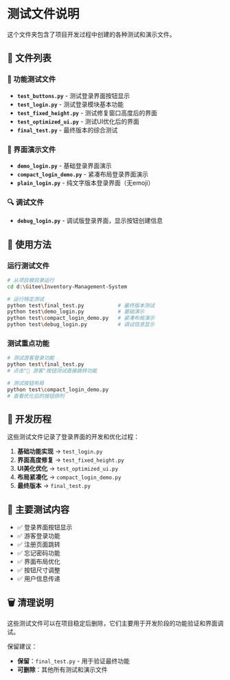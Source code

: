 # 测试文件说明

这个文件夹包含了项目开发过程中创建的各种测试和演示文件。

## 📁 文件列表

### 🧪 功能测试文件
- **`test_buttons.py`** - 测试登录界面按钮显示
- **`test_login.py`** - 测试登录模块基本功能
- **`test_fixed_height.py`** - 测试修复窗口高度后的界面
- **`test_optimized_ui.py`** - 测试UI优化后的界面
- **`final_test.py`** - 最终版本的综合测试

### 🎨 界面演示文件
- **`demo_login.py`** - 基础登录界面演示
- **`compact_login_demo.py`** - 紧凑布局登录界面演示
- **`plain_login.py`** - 纯文字版本登录界面（无emoji）

### 🔍 调试文件
- **`debug_login.py`** - 调试版登录界面，显示按钮创建信息

## 🚀 使用方法

### 运行测试文件
```bash
# 从项目根目录运行
cd d:\Gitee\Inventory-Management-System

# 运行特定测试
python test\final_test.py           # 最终版本测试
python test\demo_login.py           # 基础演示
python test\compact_login_demo.py   # 紧凑布局演示
python test\debug_login.py          # 调试信息显示
```

### 测试重点功能
```bash
# 测试游客登录功能
python test\final_test.py
# 点击"👤 游客"按钮测试直接跳转功能

# 测试按钮布局
python test\compact_login_demo.py
# 查看优化后的按钮排列
```

## 📝 开发历程

这些测试文件记录了登录界面的开发和优化过程：

1. **基础功能实现** → `test_login.py`
2. **界面高度修复** → `test_fixed_height.py`
3. **UI美化优化** → `test_optimized_ui.py`
4. **布局紧凑化** → `compact_login_demo.py`
5. **最终版本** → `final_test.py`

## 🎯 主要测试内容

- ✅ 登录界面按钮显示
- ✅ 游客登录功能
- ✅ 注册页面跳转
- ✅ 忘记密码功能
- ✅ 界面布局优化
- ✅ 按钮尺寸调整
- ✅ 用户信息传递

## 🗑️ 清理说明

这些测试文件可以在项目稳定后删除，它们主要用于开发阶段的功能验证和界面调试。

保留建议：
- **保留**：`final_test.py` - 用于验证最终功能
- **可删除**：其他所有测试和演示文件
